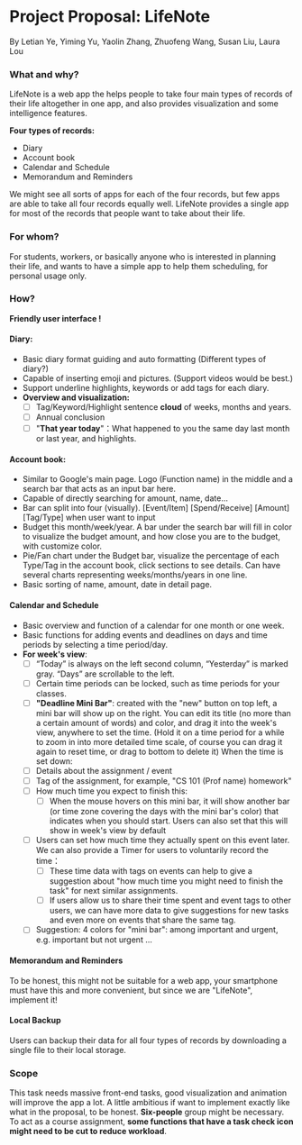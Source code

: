 # Project Proposal: LifeNote

By Letian Ye, Yiming Yu, Yaolin Zhang, Zhuofeng Wang, Susan Liu, Laura Lou

### What and why?
LifeNote is a web app the helps people to take four main types of records of their life altogether in one app, and also provides visualization and some intelligence features.

**Four types of records:**

- Diary
- Account book
- Calendar and Schedule
- Memorandum and Reminders

We might see all sorts of apps for each of the four records, but few apps are able to take all four records equally well. LifeNote provides a single app for most of the records that people want to take about their life.


### For whom?
For students, workers, or basically anyone who is interested in planning their life, and wants to have a simple app to help them scheduling, for personal usage only.


### How?

**Friendly user interface !**

#### Diary:

- Basic diary format guiding and auto formatting (Different types of diary?)
- Capable of inserting emoji and pictures. (Support videos would be best.)
- Support underline highlights, keywords or add tags for each diary.
- **Overview and visualization:**
  - [ ] Tag/Keyword/Highlight sentence **cloud** of weeks, months and years.
  - [ ] Annual conclusion
  - [ ] "**That year today**"：What happened to you the same day last month or last year, and highlights.

#### Account book:

-  Similar to Google's main page. Logo (Function name) in the middle and a search bar that acts as an input bar here.
  - Capable of directly searching for amount, name, date...
  - Bar can split into four (visually). [Event/Item] [Spend/Receive] [Amount] [Tag/Type] when user want to input
- Budget this month/week/year. A bar under the search bar will fill in color to visualize the budget amount, and how close you are to the budget, with customize color.
- Pie/Fan chart under the Budget bar, visualize the percentage of each Type/Tag in the account book, click sections to see details. Can have several charts representing weeks/months/years in one line.
- Basic sorting of name, amount, date in detail page.

#### Calendar and Schedule

- Basic overview and function of a calendar for one month or one week.
- Basic functions for adding events and deadlines on days and time periods by selecting a time period/day.
- **For week's view**:
  - [ ] “Today” is always on the left second column, “Yesterday” is marked gray. “Days” are scrollable to the left.
  - [ ] Certain time periods can be locked, such as time periods for your classes.
  - [ ]  **"Deadline Mini Bar"**: created with the "new" button on top left, a mini bar will show up on the right. You can edit its title (no more than a certain amount of words) and color, and drag it into the week's view, anywhere to set the time. (Hold it on a time period for a while to zoom in into more detailed time scale, of course you can drag it again to reset time, or drag to bottom to delete it) When the time is set down:
    - [ ] Details about the assignment / event
    - [ ] Tag of the assignment, for example, "CS 101 (Prof name) homework" 
    - [ ] How much time you expect to finish this:
      - [ ] When the mouse hovers on this mini bar, it will show another bar (or time zone covering the days with the mini bar's color) that indicates when you should start. Users can also set that this will show in week's view by default
    - [ ] Users can set how much time they actually spent on this event later. We can also provide a Timer for users to voluntarily record the time：
      - [ ] These time data with tags on events can help to give a suggestion about "how much time you might need to finish the task" for next similar assignments.
      - [ ]  If users allow us to share their time spent and event tags to other users, we can have more data to give suggestions for new tasks and even more on events that share the same tag.
    - [ ] Suggestion: 4 colors for "mini bar":  among important and urgent, e.g. important but not urgent ...

#### Memorandum and Reminders

To be honest, this might not be suitable for a web app, your smartphone must have this and more convenient, but since we are "LifeNote", implement it!

#### Local Backup

Users can backup their data for all four types of records by downloading a single file to their local storage.


### Scope
This task needs massive front-end tasks, good visualization and animation will improve the app a lot. A little ambitious if want to implement exactly like what in the proposal, to be honest. **Six-people** group might be necessary. To act as a course assignment, **some functions that have a task check icon might need to be cut to reduce workload**.
